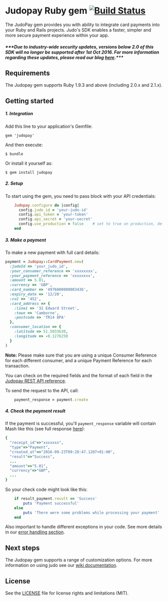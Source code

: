 # Judopay Ruby gem [![Build Status](https://travis-ci.org/Judopay/Judo-Ruby.svg?branch=master)](https://travis-ci.org/Judopay/Judo-Ruby)
The JudoPay gem provides you with ability to integrate card payments into your Ruby and Rails projects. Judo's SDK enables a faster, simpler and more secure payment experience within your app.
##### **\*\*\*Due to industry-wide security updates, versions below 2.0 of this SDK will no longer be supported after 1st Oct 2016. For more information regarding these updates, please read our blog [here](http://hub.judopay.com/pci31-security-updates/).*****

## Requirements
The Judopay gem supports Ruby 1.9.3 and above (including 2.0.x and 2.1.x).

## Getting started
##### 1. Integration
Add this line to your application's Gemfile:

	gem 'judopay'

And then execute:

	$ bundle

Or install it yourself as:

	$ gem install judopay

##### 2. Setup
To start using the gem, you need to pass block with your API credentials:
```ruby
	Judopay.configure do |config|
	  config.judo_id = 'your-judo-id'
	  config.api_token = 'your-token'
	  config.api_secret = 'your-secret'
	  config.use_production = false    # set to true on production, defaults to false which is the sandbox
	end
```

##### 3. Make a payment
To make a new payment with full card details:
```ruby
payment = Judopay::CardPayment.new(
  :judoId => 'your_judo_id',
  :your_consumer_reference => 'xxxxxxxx',
  :your_payment_reference => 'xxxxxxxx',
  :amount => 5.01,
  :currency => 'GBP',
  :card_number => '4976000000003436',
  :expiry_date => '12/20',
  :cv2 => '452',
  :card_address => {
    :line1 => '32 Edward Street',
    :town => 'Camborne',
    :postcode => 'TR14 8PA'
  },
  :consumer_location => {
    :latitude => 51.5033630,
    :longitude => -0.1276250
  }
)
```
**Note:** Please make sure that you are using a unique Consumer Reference for each different consumer, and a unique Payment Reference for each transaction.

You can check on the required fields and the format of each field in the [Judopay REST API reference](https://www.judopay.com/docs/version-52/api/restful-api/#post-card-payment).

To send the request to the API, call:
```ruby
    payment_response = payment.create
```

##### 4. Check the payment result
If the payment is successful, you'll `payment_response` variable will contain Mash like this (see full response [here](https://www.judopay.com/docs/v5/api-reference/restful-api/#post-card-payment)):
```ruby
{
  "receipt_id"=>"xxxxxxx",
  "type"=>"Payment",
  "created_at"=>"2016-09-23T09:28:47.1207+01:00",
  "result"=>"Success",
  ...
  "amount"=>"5.01",
  "currency"=>"GBP",
  ...
}
```
So your check code might look like this:
```ruby
    if result_payment.result == 'Success'
        puts 'Payment successful'
    else
        puts 'There were some problems while processing your payment'
    end
```

Also important to handle different exceptions in your code. See more details in our [error handling section](https://github.com/JudoPay/RubySdk/wiki/Error-handling). 

## Next steps
The Judopay gem supports a range of customization options. For more information on using judo see our [wiki documentation](https://github.com/JudoPay/RubySdk/wiki). 

## License
See the [LICENSE](https://github.com/JudoPay/RubySdk/blob/master/LICENSE.txt) file for license rights and limitations (MIT).
